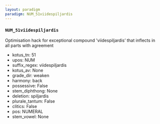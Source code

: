 ```yaml
---
layout: paradigm
paradigm: NUM_51viidespiljardis
---
```

### ` NUM_51viidespiljardis `

Optimisation hack for exceptional compound ’viidespiljardis’ that inflects in all parts with agreement
* kotus_tn: 51
* upos: NUM
* suffix_regex: viidespiljardis
* kotus_av: None
* grade_dir: weaken
* harmony: back
* possessive: False
* stem_diphthong: None
* deletion: spiljardis
* plurale_tantum: False
* clitics: False
* pos: NUMERAL
* stem_vowel: None
